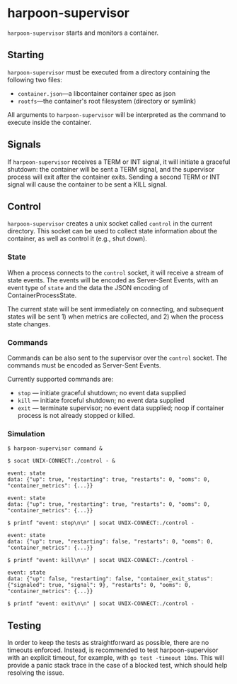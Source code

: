 # harpoon-supervisor

`harpoon-supervisor` starts and monitors a container.

## Starting

`harpoon-supervisor` must be executed from a directory containing the following
two files:

  - `container.json`—a libcontainer container spec as json
  - `rootfs`—the container's root filesystem (directory or symlink)

All arguments to `harpoon-supervisor` will be interpreted as the command to
execute inside the container.

## Signals

If `harpoon-supervisor` receives a TERM or INT signal, it will initiate a
graceful shutdown: the container will be sent a TERM signal, and the supervisor
process will exit after the container exits. Sending a second TERM or INT
signal will cause the container to be sent a KILL signal.

## Control

`harpoon-supervisor` creates a unix socket called `control` in the current
directory. This socket can be used to collect state information about the
container, as well as control it (e.g., shut down).

### State

When a process connects to the `control` socket, it will receive a stream of
state events. The events will be encoded as Server-Sent Events, with an event
type of `state` and the data the JSON encoding of ContainerProcessState.

The current state will be sent immediately on connecting, and subsequent states
will be sent 1) when metrics are collected, and 2) when the process state
changes.

### Commands

Commands can be also sent to the supervisor over the `control` socket. The
commands must be encoded as Server-Sent Events.

Currently supported commands are:

  * `stop` — initiate graceful shutdown; no event data supplied
  * `kill` — initiate forceful shutdown; no event data supplied
  * `exit` — terminate supervisor; no event data supplied; noop if container
    process is not already stopped or killed.

### Simulation

```
$ harpoon-supervisor command &

$ socat UNIX-CONNECT:./control - &

event: state
data: {"up": true, "restarting": true, "restarts": 0, "ooms": 0, "container_metrics": {...}}

event: state
data: {"up": true, "restarting": true, "restarts": 0, "ooms": 0, "container_metrics": {...}}

$ printf "event: stop\n\n" | socat UNIX-CONNECT:./control -

event: state
data: {"up": true, "restarting": false, "restarts": 0, "ooms": 0, "container_metrics": {...}}

$ printf "event: kill\n\n" | socat UNIX-CONNECT:./control -

event: state
data: {"up": false, "restarting": false, "container_exit_status": {"signaled": true, "signal": 9}, "restarts": 0, "ooms": 0, "container_metrics": {...}}

$ printf "event: exit\n\n" | socat UNIX-CONNECT:./control -

```

## Testing

In order to keep the tests as straightforward as possible, there are no
timeouts enforced. Instead, is recommended to test harpoon-supervisor with an
explicit timeout, for example, with `go test -timeout 10ms`. This will provide
a panic stack trace in the case of a blocked test, which should help resolving
the issue.
